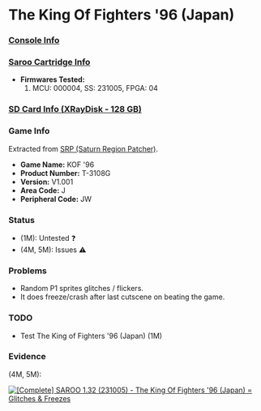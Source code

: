 # The King Of Fighters '96 (Japan)

### [Console Info](../../../../Info/Consoles/VA13/README.md)

### [Saroo Cartridge Info](../../../../Info/Cartridges/RetroGameParadiseStore/1.32F/README.md)

- <b>Firmwares Tested:</b>
  1. MCU: 000004, SS: 231005, FPGA: 04

### [SD Card Info (XRayDisk - 128 GB)](../../../../Info/SdCards/XRayDisk/128GB/README.md)

### Game Info

Extracted from [SRP (Saturn Region Patcher)](https://segaxtreme.net/resources/saturn-region-patcher.81/download).

- <b>Game Name:</b> KOF '96
- <b>Product Number:</b> T-3108G
- <b>Version:</b> V1.001
- <b>Area Code:</b> J
- <b>Peripheral Code:</b> JW

### Status

- (1M): Untested :question:
- (4M, 5M): Issues :warning:

### Problems

- Random P1 sprites glitches / flickers.
- It does freeze/crash after last cutscene on beating the game.

### TODO

- Test The King of Fighters '96 (Japan) (1M)

### Evidence

(4M, 5M):

[![[Complete] SAROO 1.32 (231005) - The King Of Fighters '96 (Japan) = Glitches & Freezes](https://img.youtube.com/vi/uXkwCQ9OlQU/0.jpg)](https://www.youtube.com/watch?v=uXkwCQ9OlQU)
